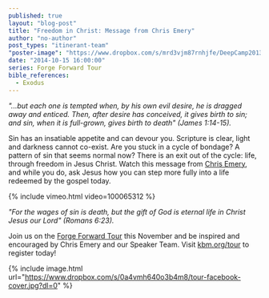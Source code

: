 ```yaml
---
published: true
layout: "blog-post"
title: "Freedom in Christ: Message from Chris Emery"
author: "no-author"
post_types: "itinerant-team"
"poster-image": "https://www.dropbox.com/s/mrd3vjm87rnhjfe/DeepCamp2013_163-CMYK300.jpg?dl=0"
date: "2014-10-15 16:00:00"
series: Forge Forward Tour
bible_references: 
  - Exodus
---
```


*"...but each one is tempted when, by his own evil desire, he is dragged away and enticed.  Then, after desire has conceived, it gives birth to sin; and sin, when it is full-grown, gives birth to death" (James 1:14-15).*

Sin has an insatiable appetite and can devour you.  Scripture is clear, light and darkness cannot co-exist.  Are you stuck in a cycle of bondage?  A pattern of sin that seems normal now?  There is an exit out of the cycle: life, through freedom in Jesus Christ.  Watch this message from <a href="http://www.kbm.org/speakers/chris-emery/" target="_blank">Chris Emery</a>, and while you do, ask Jesus how you can step more fully into a life redeemed by the gospel today.

{% include vimeo.html video=100065312 %}

*"For the wages of sin is death, but the gift of God is eternal life in Christ Jesus our Lord" (Romans 6:23).*

Join us on the <a href="http://myemail.constantcontact.com/Join-us-on-the-Forge-Forward-Tour.html?soid=1110408784002&aid=saPZ2HDnQT0" target="_blank">Forge Forward Tour</a> this November and be inspired and encouraged by Chris Emery and our Speaker Team.  Visit <a href="http://www.kbm.org/tour/" target="_blank">kbm.org/tour</a> to register today!

{% include image.html url="https://www.dropbox.com/s/0a4vmh640o3b4m8/tour-facebook-cover.jpg?dl=0" %}